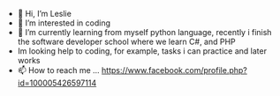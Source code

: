 - 👋 Hi, I’m Leslie  
- 👀 I’m interested in coding 
- 🌱 I’m currently learning from myself python language, recently i finish the software developer school where we learn C#, and PHP
- Im looking help to coding, for example, tasks i can practice and later works 
- 📫 How to reach me ... https://www.facebook.com/profile.php?id=100005426597114

<!---
leslie0628/leslie0628 is a ✨ special ✨ repository because its `README.md` (this file) appears on your GitHub profile.
You can click the Preview link to take a look at your changes.
--->
